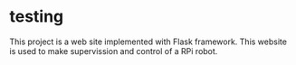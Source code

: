 # testing
This project is a web site implemented with Flask framework. This website is used to make supervission and control of a RPi robot.
